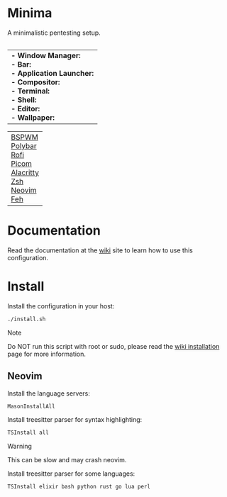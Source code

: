 # Minima

A minimalistic pentesting setup.

<div>

<table align=left><tr><td>
<b>- Window Manager: </b><br />
<b>- Bar: </b><br />
<b>- Application Launcher: </b><br />
<b>- Compositor: </b><br />
<b>- Terminal: </b><br />
<b>- Shell: </b><br />
<b>- Editor: </b><br />
<b>- Wallpaper: </b><br />
</table>

<table><tr><td>
<a href="https://github.com/baskerville/bspwm">BSPWM</a><br />
<a href="https://github.com/polybar/polybar">Polybar</a><br />
<a href="https://github.com/davatorium/rofi">Rofi</a><br />
<a href="https://github.com/yshui/picom">Picom</a><br />
<a href="https://alacritty.org/">Alacritty</a><br />
<a href="https://www.zsh.org">Zsh</a><br />
<a href="https://nvchad.com/">Neovim</a><br />
<a href="https://github.com/derf/feh">Feh</a><br />
</table>
</div>

# Documentation

Read the documentation at the [wiki](https://github.com/pwnlog/Minima/wiki) site to learn how to use this configuration.

# Install

Install the configuration in your host:

```sh
./install.sh
```

> [!NOTE]
> Do NOT run this script with root or sudo, please read the [wiki installation](https://github.com/pwnlog/Minima/wiki/Installation) page for more information.

## Neovim 

Install the language servers:

```sh
MasonInstallAll
```

Install treesitter parser for syntax highlighting:

```sh
TSInstall all
```

> [!WARNING]
> This can be slow and may crash neovim.

Install treesitter parser for some languages:

```sh
TSInstall elixir bash python rust go lua perl
```
